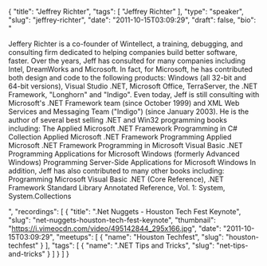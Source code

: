 {
  "title": "Jeffrey Richter",
  "tags": [
    "Jeffrey Richter"
  ],
  "type": "speaker",
  "slug": "jeffrey-richter",
  "date": "2011-10-15T03:09:29",
  "draft": false,
  "bio": "<p>Jeffery Richter is a co-founder of Wintellect, a training, debugging, and consulting firm dedicated to helping companies build better software, faster. Over the years, Jeff has consulted for many companies including Intel, DreamWorks and Microsoft. In fact, for Microsoft, he has contributed both design and code to the following products: Windows (all 32-bit and 64-bit versions), Visual Studio .NET, Microsoft Office, TerraServer, the .NET Framework, \"Longhorn\" and \"Indigo\". Even today, Jeff is still consulting with Microsoft's .NET Framework team (since October 1999) and XML Web Services and Messaging Team (\"Indigo\") (since January 2003). He is the author of several best selling .NET and Win32 programming books including: The Applied Microsoft .NET Framework Programming in C# Collection Applied Microsoft .NET Framework Programming Applied Microsoft .NET Framework Programming in Microsoft Visual Basic .NET Programming Applications for Microsoft Windows (formerly Advanced Windows) Programming Server-Side Applications for Microsoft Windows In addition, Jeff has also contributed to many other books including: Programming Microsoft Visual Basic .NET (Core Reference), .NET Framework Standard Library Annotated Reference, Vol. 1: System, System.Collections</p>",
  "recordings": [
    {
      "title": ".Net Nuggets - Houston Tech Fest Keynote",
      "slug": "net-nuggets-houston-tech-fest-keynote",
      "thumbnail": "https://i.vimeocdn.com/video/495142844_295x166.jpg",
      "date": "2011-10-15T03:09:29",
      "meetups": [
        {
          "name": "Houston Techfest",
          "slug": "houston-techfest"
        }
      ],
      "tags": [
        {
          "name": ".NET Tips and Tricks",
          "slug": "net-tips-and-tricks"
        }
      ]
    }
  ]
}
